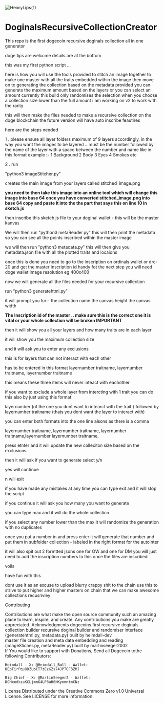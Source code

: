 


![HeimyLips(1)](https://github.com/H3imdall-dev/DoginalsRecursiveCollectionCreator/assets/159389938/c7b8b1d5-36fa-43d9-888c-e0c97ba5cf84)








# DoginalsRecursiveCollectionCreator
This repo is  the first dogecoin recursive doginals collection all in one  generator

doge tips are welcome details are at the bottom

this was my first python script ...

here is how you will use the tools provided to stitch an image together to make one master with all the traits embedded within the image
then move on to generating the collection based on the metadata provided
you can generate the maximum amount based on the layers or you can select an amount 
currently this build only randomises the selection when you choose a collection size lower than the full amount
i am working on v2 to work with the rarity 

this will then make the files needed to make a recursive collection on the doge blockchain
the future version will have auto inscribe feautires

here are the steps needed 

1 . please ensure all layer folders maximum of 9 layers accordingly, in the way you want the images to be layered ..
    must be the number followed by the name of the layer with a space between the number and name like in this format
    example :- 1 Background
               2 Body
               3 Eyes
               4 Smokes
               etc

2 . run 

"python3 imageStitcher.py"

creates the main image from your layers called stitched_image.png

**you need to then take this image into an online tool which will change this image into base 64** 
**once you have converted stitched_image.png into base 64 copy and paste it into the the part that says this <Your Stiched Image in base64> on line 10 in sketch.js**

then inscribe this sketch.js file to your doginal wallet - this will be the master kanvas 

We will then run "python3 metaReader.py" 
this will then print the metadata so you can see all the points inscribed within the master image 

we will then run "python3 metadata.py"
this will then give you  metadata.json file with all the plotted traits and locaions 

once this is done you need to go to the inscription on ordinals wallet or drc-20 and get the master inscription id handy fot the next step
you will need doge wallet 
              image resolution eg 400x400

now we will generate all the files needed for your recursive collection

run "python3 generatehtml.py"

it will prompt you for:-
the collection name 
the canvas height
the canvas width

**The Inscription id of the master .. make sure this is the correct one it is vital or your whole collection will be broken IMPORTANT**

then it will show you all your layers  and how many traits are in each layer 

it will show you the maximum collection size 

and it will ask you to enter any exclusions 

this is for layers that can not interact with each other 

has to be entered in this format layernumber traitname, layernumber traitname, layernumber traitname

this means these three items will never inteact with eachother 

if you want to exclude a whole layer from intercting with 1 trait you can do this also by just using this format

layernumber (of the one you dont want to intearct with the trait ) followed by layernumber traitname (thats you dont want the layer to interact with)

you can enter both formats into the one line alsons as there is a comma 

layernumber traitname, layernumber traitname, layernumber traitname,layernumber layernumber traitname, 

press etnter and it will update the new colleciton size based on the exclusions

then it will ask if you want to generate select y/n 

yes will continue 

n will exit 

if you have  made any mistakes at any time you can type exit and it will stop the script

if you continue it will ask you how many you want to generate 

you can type max and it will do the whole collection

if you select any number lower than the max it will randomize the generation with no duplicates

once you put a number in and press enter it will generate that number and put them in subfolder collection - labeled in the right format for the autointer 

it will also spit out 2 formtted jsons one for OW and one for DM you will just need to add the inscription numbers to this once the files are inscribed 

voila 


have fun with this 

dont use it as an excuse to upload blurry crappy shit to the chain use this to strive to put higher and higher masters on chain that we can make awesome collections recusrivley 

Contributing

Contributions are what make the open source community such an amazing place to learn, inspire, and create. Any contributions you make are greatly appreciated.
Acknowledgments
dogecoins first recursive doginals collection builder
recursive doginal builder and randomiser interface (generatehtml.py, metadata.py) built by heimdall-dev  
master file creation and meta data embedding and reading (imageSticher.py, metaReader.py) built by martinseeger2002  
If You would like to support with Donations, Send all Dogecoin tothe following Contributors:

    Heimdall - X: @Heimdall_Bull - Wallet: DEpFirPqu8DZUoCT7zEzGZs74JPTCF3ZMJ

    Big Chief - X: @MartinSeeger2 - Wallet: DCHxodkzaKCLjmnG4LP8uH6NKynmntmCNz

License
Distributed under the Creative Commons Zero v1.0 Universal License. See LICENSE for more information.
